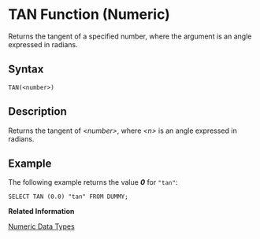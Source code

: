 <!-- loio20e8ee6e75191014a8b3b47e4f8c296d -->

# TAN Function \(Numeric\)

Returns the tangent of a specified number, where the argument is an angle expressed in radians.



<a name="loio20e8ee6e75191014a8b3b47e4f8c296d__sql_function_tan_1sql_function_tan_syntax"/>

## Syntax

```
TAN(<number>)
```



<a name="loio20e8ee6e75191014a8b3b47e4f8c296d__sql_function_tan_1sql_function_tan_description"/>

## Description

Returns the tangent of *<number\>*, where *<n\>* is an angle expressed in radians.



<a name="loio20e8ee6e75191014a8b3b47e4f8c296d__sql_function_tan_1sql_function_tan_examples"/>

## Example

The following example returns the value ***0*** for `"tan"`:

```
SELECT TAN (0.0) "tan" FROM DUMMY;
```

**Related Information**  


[Numeric Data Types](../numeric-data-types-4ee2f26.md "Numeric data types are used to store numeric information.")

